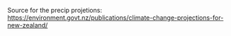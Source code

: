 Source for the precip projetions: https://environment.govt.nz/publications/climate-change-projections-for-new-zealand/